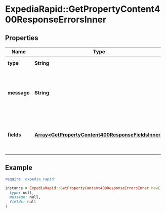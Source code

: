 # ExpediaRapid::GetPropertyContent400ResponseErrorsInner

## Properties

| Name | Type | Description | Notes |
| ---- | ---- | ----------- | ----- |
| **type** | **String** | The error type. | [optional] |
| **message** | **String** | A human readable message giving details about this error. | [optional] |
| **fields** | [**Array&lt;GetPropertyContent400ResponseFieldsInner&gt;**](GetPropertyContent400ResponseFieldsInner.md) | Details about the specific fields that had an error. | [optional] |

## Example

```ruby
require 'expedia_rapid'

instance = ExpediaRapid::GetPropertyContent400ResponseErrorsInner.new(
  type: null,
  message: null,
  fields: null
)
```

